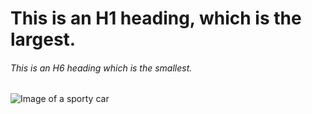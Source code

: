 # This is an H1 heading, which is the largest.
###### This is an H6 heading which is the smallest.

![Image of a sporty car](https://external-content.duckduckgo.com/iu/?u=https%3A%2F%2Fs1.cdn.autoevolution.com%2Fimages%2Fgallery%2FFIAT-Multipla-2416_27.jpg&f=1&nofb=1&ipt=546cc131b891010f51da679a431e97aa3b356e796f6386126c0892588fd038a6&ipo=images)

